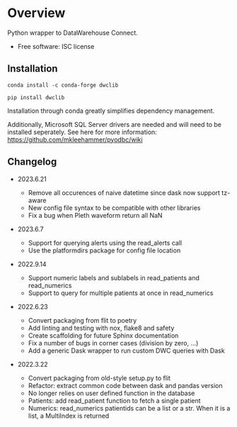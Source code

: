 # Overview
Python wrapper to DataWarehouse Connect.
-   Free software: ISC license

## Installation
`conda install -c conda-forge dwclib`

`pip install dwclib`

Installation through conda greatly simplifies dependency management.

Additionally, Microsoft SQL Server drivers are needed and will need to be installed seperately.
See here for more information: https://github.com/mkleehammer/pyodbc/wiki


## Changelog
- 2023.6.21
    - Remove all occurences of naive datetime since dask now support tz-aware
    - New config file syntax to be compatible with other libraries
    - Fix a bug when Pleth waveform return all NaN

- 2023.6.7
    - Support for querying alerts using the read_alerts call
    - Use the platformdirs package for config file location

- 2022.9.14
    - Support numeric labels and sublabels in read_patients and read_numerics
    - Support to query for multiple patients at once in read_numerics

- 2022.6.23
    - Convert packaging from flit to poetry
    - Add linting and testing with nox, flake8 and safety
    - Create scaffolding for future Sphinx documentation
    - Fix a number of bugs in corner cases (division by zero, ...)
    - Add a generic Dask wrapper to run custom DWC queries with Dask

- 2022.3.22
    - Convert packaging from old-style setup.py to flit
    - Refactor: extract common code between dask and pandas version
    - No longer relies on user defined function in the database
    - Patients: add read_patient function to fetch a single patient
    - Numerics: read_numerics patientids can be a list or a str. When it is a list, a MultiIndex is returned

